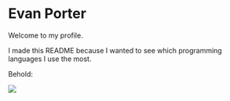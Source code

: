 # Evan Porter

Welcome to my profile.

I made this README because I wanted to see which programming languages I use the most.

Behold:

![](https://github-readme-stats.vercel.app/api/top-langs/?username=evanwporter)
